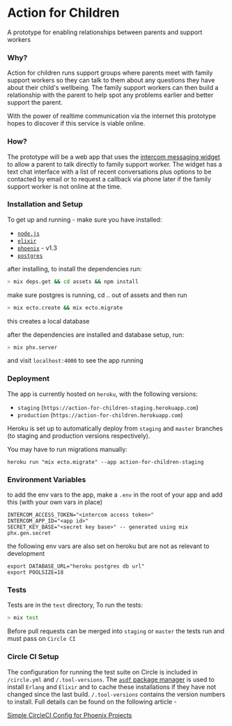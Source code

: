 # Action for Children

A prototype for enabling relationships between parents and support workers

### Why?

Action for children runs support groups where parents meet with family support workers so they can talk to them about any questions they have about their child's wellbeing. The family support workers can then build a relationship with the parent to help spot any problems earlier and better support the parent.

With the power of realtime communication via the internet this prototype hopes to discover if this service is viable online.

### How?

The prototype will be a web app that uses the [intercom messaging widget](https://www.intercom.com/) to allow a parent to talk directly to family support worker. The widget has a text chat interface with a list of recent conversations plus options to be contacted by email or to request a callback via phone later if the family support worker is not online at the time.

### Installation and Setup

To get up and running - make sure you have installed:

+ [`node.js`](https://nodejs.org/en/download/)
+ [`elixir`](http://elixir-lang.org/install.html)
+ [`phoenix`](http://www.phoenixframework.org/docs/installation) - v1.3
+ [`postgres`](https://www.postgresql.org/download/)

after installing, to install the dependencies run:

```sh
> mix deps.get && cd assets && npm install
```

make sure postgres is running, cd .. out of assets and then run

```sh
> mix ecto.create && mix ecto.migrate
```

this creates a local database

after the dependencies are installed and database setup, run:

```sh
> mix phx.server
```

and visit `localhost:4000` to see the app running

### Deployment

The app is currently hosted on `heroku`, with the following versions:

+ `staging` (`https://action-for-children-staging.herokuapp.com`)
+ `production` (`https://action-for-children.herokuapp.com`)

Heroku is set up to automatically deploy from `staging` and `master` branches (to staging and production versions respectively).

You may have to run migrations manually:

``heroku run "mix ecto.migrate" --app action-for-children-staging``

### Environment Variables

to add the env vars to the app, make a `.env` in the root of your app and add this (with your own vars in place)

```env
INTERCOM_ACCESS_TOKEN="<intercom access token>"
INTERCOM_APP_ID="<app id>"
SECRET_KEY_BASE="<secret key base>" -- generated using mix phx.gen.secret
```

the following env vars are also set on heroku but are not as relevant to development

```env
export DATABASE_URL="heroku postgres db url"
export POOLSIZE=18
```

### Tests

Tests are in the `test` directory, To run the tests:

```sh
> mix test
```

Before pull requests can be merged into `staging` or `master` the tests run and must pass on `Circle CI`

### Circle CI Setup

The configuration for running the test suite on Circle is included in `/circle.yml` and `/.tool-versions`. The [`asdf` package manager](https://github.com/asdf-vm/asdf) is used to install `Erlang` and `Elixir` and to cache these installations if they have not changed since the last build. `/.tool-versions` contains the version numbers to install. Full details can be found on the following article -

[Simple CircleCI Config for Phoenix Projects](https://medium.com/@QuantLayer/simple-circleci-config-for-phoenix-projects-fc3ae271aff1)
